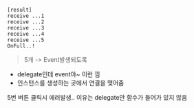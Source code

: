 ```
[result]
receive ...1
receive ...2
receive ...3
receive ...4
receive ...5
OnFull..!
```

> 5개 -> Event발생되도록  

- delegate인데 event야~ 이런 낌
- 인스턴스를 생성하는 곳에서 연결을 맺어줌
  
<div>
5번 버튼 클릭시 에러발생..
이유는 delegate안 함수가 들어가 있지 않음
</div>